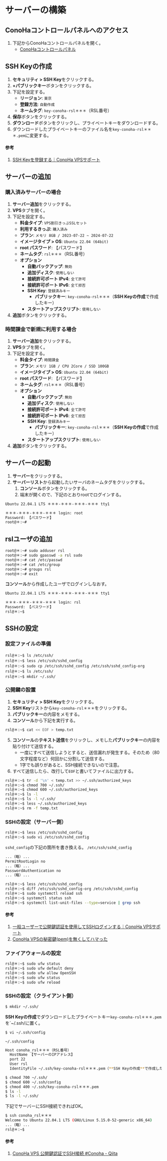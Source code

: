# サーバーの構築

## ConoHaコントロールパネルへのアクセス
1. 下記からConoHaコントロールパネルを開く。
   - [ConoHaコントロールパネル](https://manage.conoha.jp/Dashboard/)

## SSH Keyの作成
1. **セキュリティ > SSH Key**をクリックする。
2. **+パブリックキー**ボタンをクリックする。
3. 下記を設定する。
   - **リージョン**: `東京`
   - **登録方法**: `自動作成`
   - **ネームタグ**: `key-conoha-rsl＊＊＊`（RSL番号）
4. **保存**ボタンをクリックする。
5. **ダウンロード**ボタンをクリックし、プライベートキーをダウンロードする。
6. ダウンロードしたプライベートキーのファイル名を`key-conoha-rsl＊＊＊.pem`に変更する。

#### 参考
1. [SSH Keyを登録する｜ConoHa VPSサポート](https://support.conoha.jp/v/registsshkey/)

## サーバーの追加

### 購入済みサーバーの場合
1. **サーバー追加**をクリックする。
2. **VPS**タブを開く。
3. 下記を設定する。
   - **料金タイプ**: `VPS割引きっぷSSLセット`
   - **利用するきっぷ**: `購入済み`
   - **プラン**: `メモリ 8GB / 2023-07-22 ~ 2024-07-22`
   - **イメージタイプ > OS**: `Ubuntu 22.04 (64bit)`
   - **root パスワード**: 【パスワード】
   - **ネームタグ**: `rsl＊＊＊`（RSL番号）
   - **オプション**
     - **自動バックアップ**: `無効`
     - **追加ディスク**: `使用しない`
     - **接続許可ポート IPv4**: `全て許可`
     - **接続許可ポート IPv6**: `全て拒否`
     - **SSH Key**: `登録済みキー`
       - **パブリックキー**: `key-conoha-rsl＊＊＊`（**SSH Keyの作成**で作成したキー）
     - **スタートアップスクリプト**: `使用しない`
4. **追加**ボタンをクリックする。

### 時間課金で新規に利用する場合
1. **サーバー追加**をクリックする。
2. **VPS**タブを開く。
3. 下記を設定する。
   - **料金タイプ**: `時間課金`
   - **プラン**: `メモリ 1GB / CPU 2Core / SSD 100GB`
   - **イメージタイプ > OS**: `Ubuntu 22.04 (64bit)`
   - **root パスワード**: 【パスワード】
   - **ネームタグ**: `rsl＊＊＊`（RSL番号）
   - **オプション**
     - **自動バックアップ**: `無効`
     - **追加ディスク**: `使用しない`
     - **接続許可ポート IPv4**: `全て許可`
     - **接続許可ポート IPv6**: `全て拒否`
     - **SSH Key**: `登録済みキー`
       - **パブリックキー**: `key-conoha-rsl＊＊＊`（**SSH Keyの作成**で作成したキー）
     - **スタートアップスクリプト**: `使用しない`
4. **追加**ボタンをクリックする。

## サーバーの起動
1. **サーバー**をクリックする。
2. **サーバーリスト**から起動したいサーバのネームタグをクリックする。
   1. **コンソール**ボタンをクリックする。
   2. 端末が開くので、下記のとおりrootでログインする。

```bash
Ubuntu 22.04.1 LTS ＊＊＊-＊＊＊-＊＊＊-＊＊＊ tty1

＊＊＊-＊＊＊-＊＊＊-＊＊＊ login: root
Password: 【パスワード】
root@＊:~#
```

## rslユーザの追加
```bash
root@＊:~# sudo adduser rsl
root@＊:~# sudo gpasswd -a rsl sudo
root@＊:~# cat /etc/passwd
root@＊:~# cat /etc/group
root@＊:~# groups rsl
root@＊:~# exit
```

**コンソール**から作成したユーザでログインしなおす。
```bash
Ubuntu 22.04.1 LTS ＊＊＊-＊＊＊-＊＊＊-＊＊＊ tty1

＊＊＊-＊＊＊-＊＊＊-＊＊＊ login: rsl
Password: 【パスワード】
rsl@＊:~$
```

## SSHの設定

### 設定ファイルの準備
```bahs
rsl@＊:~$ ls /etc/ssh/
rsl@＊:~$ less /etc/ssh/sshd_config
rsl@＊:~$ sudo cp /etc/ssh/sshd_config /etc/ssh/sshd_config-org
rsl@＊:~$ ls /etc/ssh/
rsl@＊:~$ mkdir ~/.ssh/
```

### 公開鍵の設置
1. **セキュリティ > SSH Key**をクリックする。
2. **SSH Key**リストから`key-conoha-rsl＊＊＊`をクリックする。
3. **パブリックキー**の内容をメモする。
4. **コンソール**から下記を実行する。

```bash
rsl@＊:~$ cat << EOF > temp.txt
```

5. **コンソール**の**テキスト送信**をクリックし、メモした**パブリックキー**の内容を貼り付けて送信する。
   - 一度にすべて送信しようとすると、送信漏れが発生する。そのため（80文字程度など）何回かに分割して送信する。
   - 1字でも誤りがあると、SSH接続できないので注意。
6. すべて送信したら、改行して`EOF`と書いてファイルに出力する。

```bash
rsl@＊:~$ tr -d '\n' < temp.txt >> ~/.ssh/authorized_keys
rsl@＊:~$ chmod 700 ~/.ssh/
rsl@＊:~$ chmod 600 ~/.ssh/authorized_keys
rsl@＊:~$ ls -l
rsl@＊:~$ ls -l ~/.ssh/
rsl@＊:~$ less ~/.ssh/authorized_keys
rsl@＊:~$ rm -f temp.txt
```

### SSHの設定（サーバー側）
```bash
rsl@＊:~$ less /etc/ssh/sshd_config
rsl@＊:~$ sudo vi /etc/ssh/sshd_config
```

`sshd_config`の下記の箇所を書き換える。
`/etc/ssh/sshd_config`
```bash
...（略）...
PermitRootLogin no
...（略）...
PasswordAuthentication no
...（略）...
```

```bash
rsl@＊:~$ less /etc/ssh/sshd_config
rsl@＊:~$ diff /etc/ssh/sshd_config-org /etc/ssh/sshd_config
rsl@＊:~$ sudo systemctl reload ssh
rsl@＊:~$ systemctl status ssh
rsl@＊:~$ systemctl list-unit-files --type=service | grep ssh
```

#### 参考
1. [一般ユーザーで公開鍵認証を使用してSSHログインする｜ConoHa VPSサポート](https://support.conoha.jp/v/addusersshkey/)
2. [ConoHa VPSの秘密鍵(pem)を無くしてハマった](https://zenn.dev/hasegit/articles/a4db90b3b95cb7)

### ファイアウォールの設定
```bash
rsl@＊:~$ sudo ufw status
rsl@＊:~$ sudo ufw default deny
rsl@＊:~$ sudo ufw allow OpenSSH
rsl@＊:~$ sudo ufw status
rsl@＊:~$ sudo ufw reload
```

### SSHの設定（クライアント側）
```bash
$ mkdir ~/.ssh/
```

**SSH Keyの作成**でダウンロードしたプライベートキー`key-conoha-rsl＊＊＊.pem`を`~/.ssh/に置く。

```bash
$ vi ~/.ssh/config
```

`~/.ssh/config`
```bash
Host conoha_rsl＊＊＊（RSL番号）
  HostName 【サーバーのIPアドレス】
  port 22
  User rsl
  IdentityFile ~/.ssh/key-conoha-rsl＊＊＊.pem（**SSH Keyの作成**で作成したキー）
```

```bash
$ chmod 700 ~/.ssh/
$ chmod 600 ~/.ssh/config
$ chmod 400 ~/.ssh/key-conoha-rsl＊＊＊.pem
$ ls -l
$ ls -l ~/.ssh/
```

下記でサーバーにSSH接続できればOK。
```bash
$ ssh conoha_rsl＊＊＊
Welcome to Ubuntu 22.04.1 LTS (GNU/Linux 5.15.0-52-generic x86_64)
...（略）...
rsl@＊:~$ 
```

#### 参考
1. [ConoHa VPS 公開鍵認証でSSH接続 #Conoha - Qiita](https://qiita.com/kaoru0404/items/9c5ff6d45462e9d06133)

